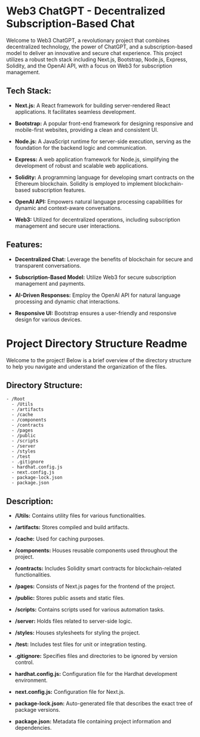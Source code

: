 # Web3 ChatGPT - Decentralized Subscription-Based Chat

Welcome to Web3 ChatGPT, a revolutionary project that combines decentralized technology, the power of ChatGPT, and a subscription-based model to deliver an innovative and secure chat experience. This project utilizes a robust tech stack including Next.js, Bootstrap, Node.js, Express, Solidity, and the OpenAI API, with a focus on Web3 for subscription management.

## Tech Stack:

- **Next.js:** A React framework for building server-rendered React applications. It facilitates seamless development.

- **Bootstrap:** A popular front-end framework for designing responsive and mobile-first websites, providing a clean and consistent UI.

- **Node.js:** A JavaScript runtime for server-side execution, serving as the foundation for the backend logic and communication.

- **Express:** A web application framework for Node.js, simplifying the development of robust and scalable web applications.

- **Solidity:** A programming language for developing smart contracts on the Ethereum blockchain. Solidity is employed to implement blockchain-based subscription features.

- **OpenAI API:** Empowers natural language processing capabilities for dynamic and context-aware conversations.

- **Web3:** Utilized for decentralized operations, including subscription management and secure user interactions.



## Features:

- **Decentralized Chat:** Leverage the benefits of blockchain for secure and transparent conversations.

- **Subscription-Based Model:** Utilize Web3 for secure subscription management and payments.

- **AI-Driven Responses:** Employ the OpenAI API for natural language processing and dynamic chat interactions.

- **Responsive UI:** Bootstrap ensures a user-friendly and responsive design for various devices.

# Project Directory Structure Readme

Welcome to the project! Below is a brief overview of the directory structure to help you navigate and understand the organization of the files.

## Directory Structure:

```plaintext
- /Root
  - /Utils
  - /artifacts
  - /cache
  - /components
  - /contracts
  - /pages
  - /public
  - /scripts
  - /server
  - /styles
  - /test
  - .gitignore
  - hardhat.config.js
  - next.config.js
  - package-lock.json
  - package.json
```

## Description:

- **/Utils:** Contains utility files for various functionalities.

- **/artifacts:** Stores compiled and build artifacts.

- **/cache:** Used for caching purposes.

- **/components:** Houses reusable components used throughout the project.

- **/contracts:** Includes Solidity smart contracts for blockchain-related functionalities.

- **/pages:** Consists of Next.js pages for the frontend of the project.

- **/public:** Stores public assets and static files.

- **/scripts:** Contains scripts used for various automation tasks.

- **/server:** Holds files related to server-side logic.

- **/styles:** Houses stylesheets for styling the project.

- **/test:** Includes test files for unit or integration testing.

- **.gitignore:** Specifies files and directories to be ignored by version control.

- **hardhat.config.js:** Configuration file for the Hardhat development environment.

- **next.config.js:** Configuration file for Next.js.

- **package-lock.json:** Auto-generated file that describes the exact tree of package versions.

- **package.json:** Metadata file containing project information and dependencies.

